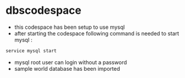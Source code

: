 # dbscodespace

- this codespace has been setup to use mysql 
- after starting the codespace following command is needed to start mysql :

```bash
service mysql start
```

- mysql root user can login without a password
- sample world database has been imported
